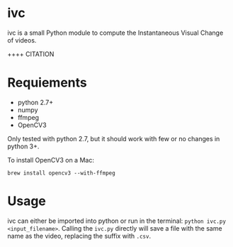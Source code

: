 # ivc

ivc is a small Python module to compute the Instantaneous Visual Change of videos.

++++ CITATION

# Requiements

- python 2.7+
- numpy
- ffmpeg
- OpenCV3

Only tested with python 2.7, but it should work with few or no changes in python 3+.

To install OpenCV3 on a Mac:
```
brew install opencv3 --with-ffmpeg
```

# Usage

ivc can either be imported into python or run in the terminal:
`python ivc.py <input_filename>`.
Calling the `ivc.py` directly will save a file with the same name as the video, replacing the suffix with `.csv`.
